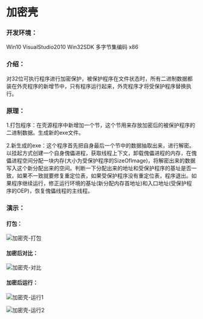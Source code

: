 # 加密壳

### 开发环境：
Win10 VisualStudio2010 Win32SDK 多字节集编码 x86

### 介绍：
对32位可执行程序进行加密保护，被保护程序在文件状态时，所有二进制数据都装在外壳程序的新增节中，只有程序运行起来，外壳程序才将受保护程序替换执行。   

### 原理：
1.打包程序：在壳源程序中新增加一个节，这个节用来存放加密后的被保护程序的二进制数据。生成新的exe文件。

2.新生成的exe：这个程序首先把自身最后一个节中的数据抽取出来，进行解密。以挂起方式创建一个自身傀儡进程，获取线程上下文，卸载傀儡进程的内存，在傀儡进程空间分配一块内存(大小为受保护程序的SizeOfImage)，将解密出来的数据写入这个新分配出来的空间。判断一下分配出来的地址和受保护程序的基址是否一致，如果不一致就要修复重定位表，如果受保护程序没有重定位表，程序退出。如果程序继续运行，修正运行环境的基址(新分配内存首地址)和入口地址(受保护程序的OEP)，恢复傀儡线程的主线程。

### 演示：

#### 打包：
![加密壳-打包](https://ftp.bmp.ovh/imgs/2021/05/ee29240a63c2043c.png)

#### 加密后对比：
![加密壳-对比](https://ftp.bmp.ovh/imgs/2021/05/a0c6afc21e80c991.png)

#### 加密后运行：
![加密壳-运行1](https://ftp.bmp.ovh/imgs/2021/05/57640cf680458288.png)

![加密壳-运行2](https://ftp.bmp.ovh/imgs/2021/05/affa2ecd84a656f0.png)
